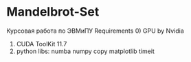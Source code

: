 # Mandelbrot-Set
Курсовая работа по ЭВМиПУ
Requirements
0) GPU by Nvidia
1) CUDA ToolKit 11.7
2) python libs:
    numba
    numpy
    copy
    matplotlib
    timeit
